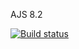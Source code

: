AJS 8.2

[![Build status](https://ci.appveyor.com/api/projects/status/gb7x8u2g1vb2v5gv?svg=true)](https://ci.appveyor.com/project/Markedone60/ajs-homework-containers-8)